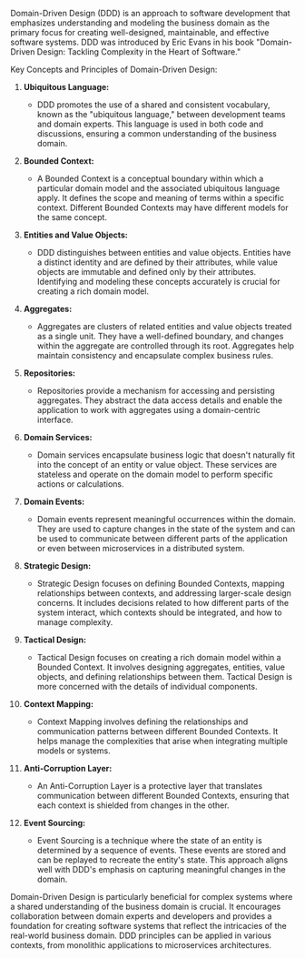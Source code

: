 Domain-Driven Design (DDD) is an approach to software development that emphasizes understanding and modeling the business domain as the primary focus for creating well-designed, maintainable, and effective software systems. DDD was introduced by Eric Evans in his book "Domain-Driven Design: Tackling Complexity in the Heart of Software."

Key Concepts and Principles of Domain-Driven Design:

1. **Ubiquitous Language:**
   - DDD promotes the use of a shared and consistent vocabulary, known as the "ubiquitous language," between development teams and domain experts. This language is used in both code and discussions, ensuring a common understanding of the business domain.

2. **Bounded Context:**
   - A Bounded Context is a conceptual boundary within which a particular domain model and the associated ubiquitous language apply. It defines the scope and meaning of terms within a specific context. Different Bounded Contexts may have different models for the same concept.

3. **Entities and Value Objects:**
   - DDD distinguishes between entities and value objects. Entities have a distinct identity and are defined by their attributes, while value objects are immutable and defined only by their attributes. Identifying and modeling these concepts accurately is crucial for creating a rich domain model.

4. **Aggregates:**
   - Aggregates are clusters of related entities and value objects treated as a single unit. They have a well-defined boundary, and changes within the aggregate are controlled through its root. Aggregates help maintain consistency and encapsulate complex business rules.

5. **Repositories:**
   - Repositories provide a mechanism for accessing and persisting aggregates. They abstract the data access details and enable the application to work with aggregates using a domain-centric interface.

6. **Domain Services:**
   - Domain services encapsulate business logic that doesn't naturally fit into the concept of an entity or value object. These services are stateless and operate on the domain model to perform specific actions or calculations.

7. **Domain Events:**
   - Domain events represent meaningful occurrences within the domain. They are used to capture changes in the state of the system and can be used to communicate between different parts of the application or even between microservices in a distributed system.

8. **Strategic Design:**
   - Strategic Design focuses on defining Bounded Contexts, mapping relationships between contexts, and addressing larger-scale design concerns. It includes decisions related to how different parts of the system interact, which contexts should be integrated, and how to manage complexity.

9. **Tactical Design:**
   - Tactical Design focuses on creating a rich domain model within a Bounded Context. It involves designing aggregates, entities, value objects, and defining relationships between them. Tactical Design is more concerned with the details of individual components.

10. **Context Mapping:**
    - Context Mapping involves defining the relationships and communication patterns between different Bounded Contexts. It helps manage the complexities that arise when integrating multiple models or systems.

11. **Anti-Corruption Layer:**
    - An Anti-Corruption Layer is a protective layer that translates communication between different Bounded Contexts, ensuring that each context is shielded from changes in the other.

12. **Event Sourcing:**
    - Event Sourcing is a technique where the state of an entity is determined by a sequence of events. These events are stored and can be replayed to recreate the entity's state. This approach aligns well with DDD's emphasis on capturing meaningful changes in the domain.

Domain-Driven Design is particularly beneficial for complex systems where a shared understanding of the business domain is crucial. It encourages collaboration between domain experts and developers and provides a foundation for creating software systems that reflect the intricacies of the real-world business domain. DDD principles can be applied in various contexts, from monolithic applications to microservices architectures.